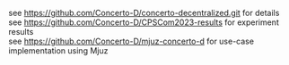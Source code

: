 see https://github.com/Concerto-D/concerto-decentralized.git for details\
see https://github.com/Concerto-D/CPSCom2023-results for experiment results\
see https://github.com/Concerto-D/mjuz-concerto-d for use-case implementation using Mjuz
